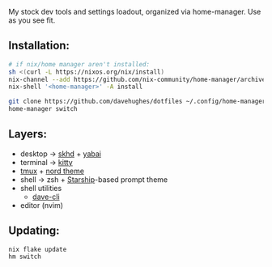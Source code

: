 My stock dev tools and settings loadout, organized via home-manager. Use as you see fit.

Installation:
-------------
```sh
# if nix/home manager aren't installed:
sh <(curl -L https://nixos.org/nix/install)
nix-channel --add https://github.com/nix-community/home-manager/archive/master.tar.gz home-manager
nix-shell '<home-manager>' -A install

git clone https://github.com/davehughes/dotfiles ~/.config/home-manager
home-manager switch
```

Layers:
-------
+ desktop -> [skhd](https://github.com/koekeishiya/skhd) + [yabai](https://github.com/koekeishiya/yabai)
+ terminal -> [kitty](https://sw.kovidgoyal.net/kitty/)
+ [tmux](https://github.com/tmux/tmux/wiki) + [nord theme](https://www.nordtheme.com/ports/tmux)
+ shell -> zsh + [Starship](https://starship.rs)-based prompt theme
+ shell utilities
  + [dave-cli](https://github.com/davehughes/dave-cli)
+ editor (nvim)


Updating:
---------
```
nix flake update
hm switch
```
